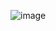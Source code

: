 ![image](https://user-images.githubusercontent.com/65271369/174609221-0e836d93-4fb9-4976-a933-4b46f39f8126.png)
